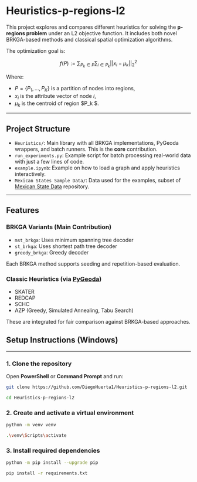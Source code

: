﻿# Heuristics-p-regions-l2

This project explores and compares different heuristics for solving the
**p-regions problem** under an L2 objective function.
It includes both novel BRKGA-based methods and classical spatial optimization algorithms.

The optimization goal is:

$$
f(P) := 
    \sum_{P_k \in P} 
    \sum_{i \in P_k} || x_i - \mu_k ||_2^2
$$

Where:
- $P = \{P_1, \dots, P_K\}$ is a partition of nodes into regions,
- $x_i$ is the attribute vector of node $i$,
- $\mu_k$ is the centroid of region $P_k $.

---

## Project Structure

- `Heuristics/`: Main library with all BRKGA implementations, PyGeoda wrappers, and batch runners. This is the **core** contribution.
- `run_experiments.py`: Example script for batch processing real-world data with just a few lines of code.
- `example.ipynb`: Example on how to load a graph and apply heuristics interactively.
- `Mexican States Sample Data/`: Data used for the examples, subset of [Mexican State Data](https://github.com/DiegoHuerta1/Mexican_States_Data) repository.

---

## Features

### BRKGA Variants (Main Contribution)
- `mst_brkga`: Uses minimum spanning tree decoder
- `st_brkga`: Uses shortest path tree decoder
- `greedy_brkga`: Greedy decoder

Each BRKGA method supports seeding and repetition-based evaluation.

### Classic Heuristics (via [PyGeoda](https://geodacenter.github.io/pygeoda/index.html))
- SKATER
- REDCAP
- SCHC
- AZP (Greedy, Simulated Annealing, Tabu Search)

These are integrated for fair comparison against BRKGA-based approaches.


## Setup Instructions (Windows)

---

### 1. Clone the repository

Open **PowerShell** or **Command Prompt** and run:

```bash
git clone https://github.com/DiegoHuerta1/Heuristics-p-regions-l2.git

cd Heuristics-p-regions-l2
```

### 2. Create and activate a virtual environment

```bash
python -m venv venv

.\venv\Scripts\activate
```

### 3. Install required dependencies

```bash
python -m pip install --upgrade pip

pip install -r requirements.txt
```



